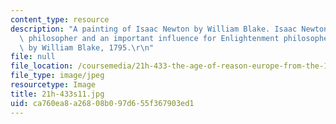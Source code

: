 ```yaml
---
content_type: resource
description: "A painting of Isaac Newton by William Blake. Isaac Newton was a natural\
  \ philosopher and an important influence for Enlightenment philosophers. Painting\
  \ by William Blake, 1795.\r\n"
file: null
file_location: /coursemedia/21h-433-the-age-of-reason-europe-from-the-17th-to-the-early-19th-centuries-spring-2011/ca760ea8a26808b097d655f367903ed1_21h-433s11.jpg
file_type: image/jpeg
resourcetype: Image
title: 21h-433s11.jpg
uid: ca760ea8-a268-08b0-97d6-55f367903ed1
---
```

